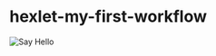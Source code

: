 # hexlet-my-first-workflow

![Say Hello](https://github.com/Californium251/hexlet-my-first-workflow/actions/workflows/github-actions-demo.yml/badge.svg)

